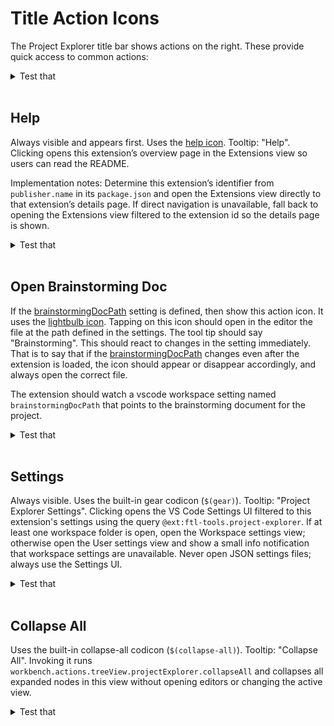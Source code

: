 # Title Action Icons

The Project Explorer title bar shows actions on the right. These provide quick access to common actions:

<details>
<summary>Test that</summary>

- The action icons appear in the Project Explorer view title bar in the order below.

[How to Test](/design_docs/vscode_extensions.md#testing)

</details><br>

## Help

Always visible and appears first. Uses the [help icon](/design_docs/title_action_icons/help.light_mode.png). Tooltip: "Help". Clicking opens this extension’s overview page in the Extensions view so users can read the README.

Implementation notes: Determine this extension’s identifier from `publisher.name` in its `package.json` and open the Extensions view directly to that extension’s details page. If direct navigation is unavailable, fall back to opening the Extensions view filtered to the extension id so the details page is shown.

<details>
<summary>Test that</summary>

- TODO...

[How to Test](/design_docs/vscode_extensions.md#testing)

</details><br>

## Open Brainstorming Doc

If the [brainstormingDocPath](#brainstorming-document-path) setting is defined, then show this action icon. It uses the [lightbulb icon](/design_docs/title_action_icons/lightbulb.light_mode.png). Tapping on this icon should open in the editor the file at the path defined in the settings. The tool tip should say "Brainstorming". This should react to changes in the setting immediately. That is to say that if the [brainstormingDocPath](#brainstorming-document-path) changes even after the extension is loaded, the icon should appear or disappear accordingly, and always open the correct file.

The extension should watch a vscode workspace setting named `brainstormingDocPath` that points to the brainstorming document for the project.

<details>
<summary>Test that</summary>

- TODO...

[How to Test](/design_docs/vscode_extensions.md#testing)

</details><br>

## Settings

Always visible. Uses the built-in gear codicon (`$(gear)`). Tooltip: "Project Explorer Settings". Clicking opens the VS Code Settings UI filtered to this extension's settings using the query `@ext:ftl-tools.project-explorer`. If at least one workspace folder is open, open the Workspace settings view; otherwise open the User settings view and show a small info notification that workspace settings are unavailable. Never open JSON settings files; always use the Settings UI.

<details>
<summary>Test that</summary>

- TODO...

[How to Test](/design_docs/vscode_extensions.md#testing)

</details><br>

## Collapse All

Uses the built-in collapse-all codicon (`$(collapse-all)`). Tooltip: "Collapse All". Invoking it runs `workbench.actions.treeView.projectExplorer.collapseAll` and collapses all expanded nodes in this view without opening editors or changing the active view.

<details>
<summary>Test that</summary>

- TODO...

[How to Test](/design_docs/vscode_extensions.md#testing)

</details><br>
